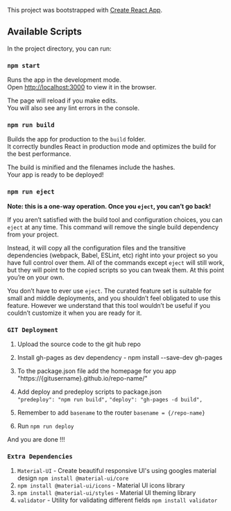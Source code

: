 This project was bootstrapped with [Create React App](https://github.com/facebook/create-react-app).

## Available Scripts

In the project directory, you can run:

### `npm start`

Runs the app in the development mode.<br />
Open [http://localhost:3000](http://localhost:3000) to view it in the browser.

The page will reload if you make edits.<br />
You will also see any lint errors in the console.

### `npm run build`

Builds the app for production to the `build` folder.<br />
It correctly bundles React in production mode and optimizes the build for the best performance.

The build is minified and the filenames include the hashes.<br />
Your app is ready to be deployed!

### `npm run eject`

**Note: this is a one-way operation. Once you `eject`, you can’t go back!**

If you aren’t satisfied with the build tool and configuration choices, you can `eject` at any time. This command will remove the single build dependency from your project.

Instead, it will copy all the configuration files and the transitive dependencies (webpack, Babel, ESLint, etc) right into your project so you have full control over them. All of the commands except `eject` will still work, but they will point to the copied scripts so you can tweak them. At this point you’re on your own.

You don’t have to ever use `eject`. The curated feature set is suitable for small and middle deployments, and you shouldn’t feel obligated to use this feature. However we understand that this tool wouldn’t be useful if you couldn’t customize it when you are ready for it.

### `GIT Deployment`

1) Upload the source code to the git hub repo 
2) Install gh-pages as dev dependency - npm install --save-dev gh-pages
3) To the package.json file add the homepage for you app "https://{gitusername}.github.io/repo-name/"

4) Add deploy and predeploy scripts to package.json <br />
`"predeploy": "npm run build",`
`"deploy": "gh-pages -d build",`

5) Remember to add `basename` to the router `basename = {/repo-name}`
6) Run `npm run deploy`

And you are done !!!


### `Extra Dependencies`
1) `Material-UI` -  Create beautiful responsive UI's using googles material design `npm install @material-ui/core`
2) `npm install @material-ui/icons` - Material UI icons library
3) `npm install @material-ui/styles` - Material UI theming library
2) `validator`  - Utility for validating different fields `npm install validator`